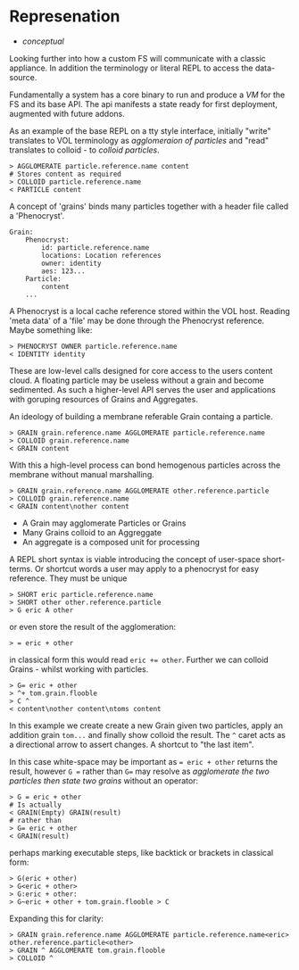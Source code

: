 # Represenation

+ _conceptual_

Looking further into how a custom FS will communicate with a classic appliance.
In addition the terminology or literal REPL to access the data-source.

Fundamentally a system has a core binary to run and produce a _VM_ for the FS and
its base API. The api manifests a state ready for first deployment, augmented
with future addons.

As an example of the base REPL on a tty style interface, initially "write" translates to VOL terminology as _agglomeraion of particles_ and "read" translates to colloid - to _colloid particles_.

    > AGGLOMERATE particle.reference.name content
    # Stores content as required
    > COLLOID particle.reference.name
    < PARTICLE content

A concept of 'grains' binds many particles together with a header file called a 'Phenocryst'.

    Grain:
        Phenocryst:
            id: particle.reference.name
            locations: Location references
            owner: identity
            aes: 123...
        Particle:
            content
        ...

A Phenocryst is a local cache reference stored within the VOL host. Reading 'meta data' of a 'file' may be done through the Phenocryst reference. Maybe something like:

    > PHENOCRYST OWNER particle.reference.name
    < IDENTITY identity


These are low-level calls designed for core access to the users content cloud. A floating particle may be useless without a grain and become sedimented. As such a higher-level API serves the user and applications with goruping resources of Grains and Aggregates.

An ideology of building a membrane referable Grain containg a particle.

    > GRAIN grain.reference.name AGGLOMERATE particle.reference.name
    > COLLOID grain.reference.name
    < GRAIN content

With this a high-level process can bond hemogenous particles across the membrane without manual marshalling.

    > GRAIN grain.reference.name AGGLOMERATE other.reference.particle
    > COLLOID grain.reference.name
    < GRAIN content\nother content


+ A Grain may agglomerate Particles or Grains
+ Many Grains colloid to an Aggreggate
+ An aggregate is a composed unit for processing

A REPL short syntax is viable introducing the concept of user-space short-terms. Or shortcut words a user may apply to a phenocryst for easy reference. They must be unique

    > SHORT eric particle.reference.name
    > SHORT other other.reference.particle
    > G eric A other

or even store the result of the agglomeration:

    > = eric + other

in classical form this would read `eric += other`. Further we can colloid Grains - whilst working with particles.

    > G= eric + other
    > ^+ tom.grain.flooble
    > C ^
    < content\nother content\ntoms content

In this example we create create a new Grain given two particles, apply an addition grain `tom...` and finally show colloid the result. The `^` caret acts as a directional arrow to assert changes. A shortcut to "the last item".

In this case white-space may be important as `= eric + other` returns the result, however `G =` rather than `G=` may resolve as _agglomerate the two particles then state two grains_ without an operator:

    > G = eric + other
    # Is actually
    < GRAIN(Empty) GRAIN(result)
    # rather than
    > G= eric + other
    < GRAIN(result)

perhaps marking executable steps, like backtick or brackets in classical form:

    > G(eric + other)
    > G<eric + other>
    > G:eric + other:
    > G~eric + other + tom.grain.flooble > C

Expanding this for clarity:

    > GRAIN grain.reference.name AGGLOMERATE particle.reference.name<eric> other.reference.particle<other>
    > GRAIN ^ AGGLOMERATE tom.grain.flooble
    > COLLOID ^
